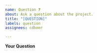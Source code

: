 ```yaml
---
name: Question ❓
about: Ask a question about the project.
title: "[QUESTION]"
labels: question
assignees: cdboer

---
```


**Your Question**
